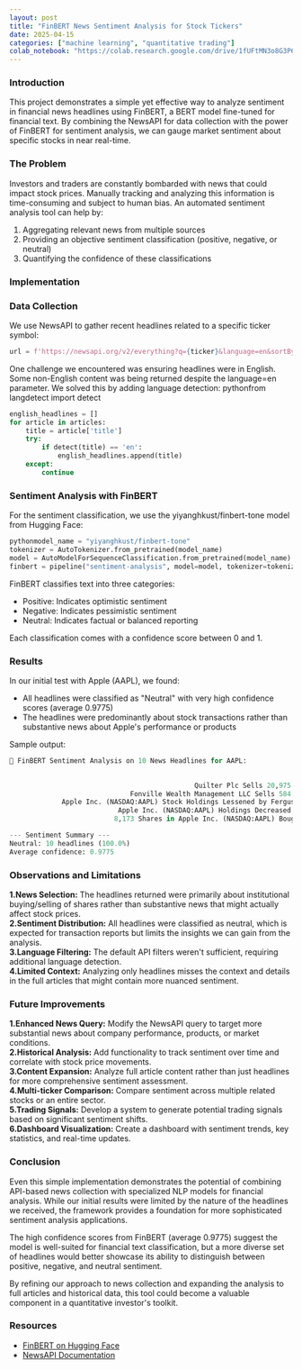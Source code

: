 ```yaml
---
layout: post
title: "FinBERT News Sentiment Analysis for Stock Tickers"
date: 2025-04-15
categories: ["machine learning", "quantitative trading"]
colab_notebook: "https://colab.research.google.com/drive/1fUFtMN3o8G3P6XRxl2UsITsrYuoa568L?usp=sharing"
---
```

### Introduction
This project demonstrates a simple yet effective way to analyze sentiment in financial news headlines using FinBERT, a BERT model fine-tuned for financial text. By combining the NewsAPI for data collection with the power of FinBERT for sentiment analysis, we can gauge market sentiment about specific stocks in near real-time.

### The Problem
Investors and traders are constantly bombarded with news that could impact stock prices. Manually tracking and analyzing this information is time-consuming and subject to human bias. An automated sentiment analysis tool can help by:

1. Aggregating relevant news from multiple sources<br>
2. Providing an objective sentiment classification (positive, negative, or neutral)<br>
3. Quantifying the confidence of these classifications<br>

### Implementation
### Data Collection
We use NewsAPI to gather recent headlines related to a specific ticker symbol:

```python
url = f'https://newsapi.org/v2/everything?q={ticker}&language=en&sortBy=publishedAt&apiKey={api_key}'
```

One challenge we encountered was ensuring headlines were in English. Some non-English content was being returned despite the language=en parameter. We solved this by adding language detection:
pythonfrom langdetect import detect

```python
english_headlines = []
for article in articles:
    title = article['title']
    try:
        if detect(title) == 'en':
            english_headlines.append(title)
    except:
        continue
```

### Sentiment Analysis with FinBERT
For the sentiment classification, we use the yiyanghkust/finbert-tone model from Hugging Face:

```python
pythonmodel_name = "yiyanghkust/finbert-tone"
tokenizer = AutoTokenizer.from_pretrained(model_name)
model = AutoModelForSequenceClassification.from_pretrained(model_name)
finbert = pipeline("sentiment-analysis", model=model, tokenizer=tokenizer)
```

FinBERT classifies text into three categories:

* Positive: Indicates optimistic sentiment
* Negative: Indicates pessimistic sentiment
* Neutral: Indicates factual or balanced reporting

Each classification comes with a confidence score between 0 and 1.

### Results
In our initial test with Apple (AAPL), we found:

* All headlines were classified as "Neutral" with very high confidence scores (average 0.9775)
* The headlines were predominantly about stock transactions rather than substantive news about Apple's performance or products

Sample output:

```python
📰 FinBERT Sentiment Analysis on 10 News Headlines for AAPL:

                                                                                                 Headline Sentiment_Label  Confidence
                                              Quilter Plc Sells 20,975 Shares of Apple Inc. (NASDAQ:AAPL)         Neutral    0.999971
                              Fonville Wealth Management LLC Sells 584 Shares of Apple Inc. (NASDAQ:AAPL)         Neutral    0.999983
             Apple Inc. (NASDAQ:AAPL) Stock Holdings Lessened by Ferguson Wellman Capital Management Inc.         Neutral    0.792049
                           Apple Inc. (NASDAQ:AAPL) Holdings Decreased by Silicon Valley Capital Partners         Neutral    0.983713
                          8,173 Shares in Apple Inc. (NASDAQ:AAPL) Bought by Wingate Wealth Advisors Inc.         Neutral    0.999999

--- Sentiment Summary ---
Neutral: 10 headlines (100.0%)
Average confidence: 0.9775
```

### Observations and Limitations

**1.News Selection:** The headlines returned were primarily about institutional buying/selling of shares rather than substantive news that might actually affect stock prices.<br>
**2.Sentiment Distribution:** All headlines were classified as neutral, which is expected for transaction reports but limits the insights we can gain from the analysis.<br>
**3.Language Filtering:** The default API filters weren't sufficient, requiring additional language detection.<br>
**4.Limited Context:** Analyzing only headlines misses the context and details in the full articles that might contain more nuanced sentiment.<br>

### Future Improvements

**1.Enhanced News Query:** Modify the NewsAPI query to target more substantial news about company performance, products, or market conditions.<br>
**2.Historical Analysis:** Add functionality to track sentiment over time and correlate with stock price movements.<br>
**3.Content Expansion:** Analyze full article content rather than just headlines for more comprehensive sentiment assessment.<br>
**4.Multi-ticker Comparison:** Compare sentiment across multiple related stocks or an entire sector.<br>
**5.Trading Signals:** Develop a system to generate potential trading signals based on significant sentiment shifts.<br>
**6.Dashboard Visualization:** Create a dashboard with sentiment trends, key statistics, and real-time updates.<br>

### Conclusion
Even this simple implementation demonstrates the potential of combining API-based news collection with specialized NLP models for financial analysis. While our initial results were limited by the nature of the headlines we received, the framework provides a foundation for more sophisticated sentiment analysis applications.

The high confidence scores from FinBERT (average 0.9775) suggest the model is well-suited for financial text classification, but a more diverse set of headlines would better showcase its ability to distinguish between positive, negative, and neutral sentiment.

By refining our approach to news collection and expanding the analysis to full articles and historical data, this tool could become a valuable component in a quantitative investor's toolkit.

### Resources

- [FinBERT on Hugging Face](https://huggingface.co/yiyanghkust/finbert-tone)
- [NewsAPI Documentation](https://newsapi.org/docs)

